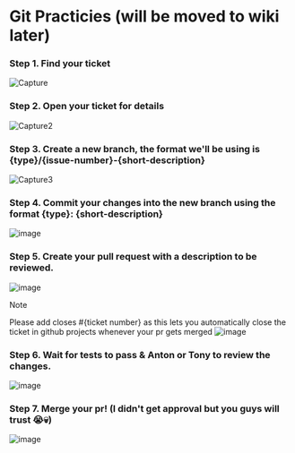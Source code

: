 # Git Practicies (will be moved to wiki later)

### Step 1. Find your ticket
![Capture](https://github.com/user-attachments/assets/2a400fb1-8aab-405e-aeb0-6c0b1ff12923)

### Step 2. Open your ticket for details

![Capture2](https://github.com/user-attachments/assets/23702cf3-2454-4f54-aa5d-0543ec8eeb5b)

### Step 3. Create a new branch, the format we'll be using is {type}/{issue-number}-{short-description}
![Capture3](https://github.com/user-attachments/assets/998800a5-2699-4019-9712-f5190efdc638)

### Step 4. Commit your changes into the new branch using the format {type}: {short-description}
![image](https://github.com/user-attachments/assets/c6ea2246-e857-42e3-803f-3b46eca8469c)

### Step 5. Create your pull request with a description to be reviewed.

![image](https://github.com/user-attachments/assets/d75661c3-fce1-4e32-95ec-23d436f8161b)

> [!Note]
> Please add closes #{ticket number} as this lets you automatically close the ticket in github projects whenever your pr gets merged
> ![image](https://github.com/user-attachments/assets/f6e45100-c170-46f2-93ae-446b87c5597a)


### Step 6. Wait for tests to pass & Anton or Tony to review the changes.

![image](https://github.com/user-attachments/assets/1b6c9b4d-d42e-4ef9-9c74-1629ae73378b)

### Step 7. Merge your pr! (I didn't get approval but you guys will trust 😭💀)

![image](https://github.com/user-attachments/assets/d7d3b3c8-173b-4c0b-90e5-b2623e192205)
